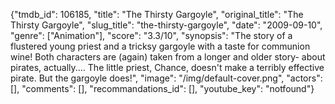 {"tmdb_id": 106185, "title": "The Thirsty Gargoyle", "original_title": "The Thirsty Gargoyle", "slug_title": "the-thirsty-gargoyle", "date": "2009-09-10", "genre": ["Animation"], "score": "3.3/10", "synopsis": "The story of a flustered young priest and a tricksy gargoyle with a taste for communion wine! Both characters are (again) taken from a longer and older story- about pirates, actually.... The little priest, Chance, doesn't make a terribly effective pirate. But the gargoyle does!", "image": "/img/default-cover.png", "actors": [], "comments": [], "recommandations_id": [], "youtube_key": "notfound"}